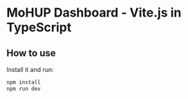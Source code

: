 # MoHUP Dashboard - Vite.js in TypeScript 

## How to use


Install it and run:

```bash
npm install
npm run dev
```
